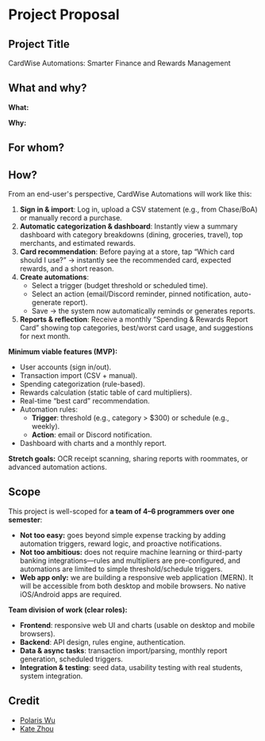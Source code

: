 # Project Proposal

## Project Title
CardWise Automations: Smarter Finance and Rewards Management

## What and why?
**What:**


**Why:**



## For whom?


## How?
From an end-user's perspective, CardWise Automations will work like this:
1. **Sign in & import**: Log in, upload a CSV statement (e.g., from Chase/BoA) or manually record a purchase.  
2. **Automatic categorization & dashboard**: Instantly view a summary dashboard with category breakdowns (dining, groceries, travel), top merchants, and estimated rewards.  
3. **Card recommendation**: Before paying at a store, tap “Which card should I use?” → instantly see the recommended card, expected rewards, and a short reason.  
4. **Create automations**:  
   - Select a trigger (budget threshold or scheduled time).  
   - Select an action (email/Discord reminder, pinned notification, auto-generate report).  
   - Save → the system now automatically reminds or generates reports.  
5. **Reports & reflection**: Receive a monthly “Spending & Rewards Report Card” showing top categories, best/worst card usage, and suggestions for next month.  

**Minimum viable features (MVP):**  
- User accounts (sign in/out).  
- Transaction import (CSV + manual).  
- Spending categorization (rule-based).  
- Rewards calculation (static table of card multipliers).  
- Real-time “best card” recommendation.  
- Automation rules:  
  - **Trigger**: threshold (e.g., category > $300) or schedule (e.g., weekly).  
  - **Action**: email or Discord notification.  
- Dashboard with charts and a monthly report.  

**Stretch goals:** OCR receipt scanning, sharing reports with roommates, or advanced automation actions.

## Scope
This project is well-scoped for **a team of 4–6 programmers over one semester**:  

- **Not too easy:** goes beyond simple expense tracking by adding automation triggers, reward logic, and proactive notifications.
- **Not too ambitious:** does not require machine learning or third-party banking integrations—rules and multipliers are pre-configured, and automations are limited to simple threshold/schedule triggers.
- **Web app only:** we are building a responsive web application (MERN). It will be accessible from both desktop and mobile browsers. No native iOS/Android apps are required.  

**Team division of work (clear roles):**
- **Frontend**: responsive web UI and charts (usable on desktop and mobile browsers).  
- **Backend**: API design, rules engine, authentication.  
- **Data & async tasks**: transaction import/parsing, monthly report generation, scheduled triggers.  
- **Integration & testing**: seed data, usability testing with real students, system integration.

## Credit
- [Polaris Wu](https://github.com/Polaris-Wu450)
- [Kate Zhou](https://github.com/XiaohanZhou711)
